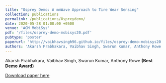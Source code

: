 ```yaml
---
title: "Osprey Demo: A mmWave Approach to Tire Wear Sensing"
collection: publications
permalink: /publications/Ospreydemo/
date: 2020-05-28 01:00:00 +0500
venue: 'ACM MobiSys'
pdf: '/files/osprey-demo-mobisys20.pdf'
pubtype: 'poster'
paperurl: 'http://vaibhavsingh96.github.io/files/osprey-demo-mobisys20.pdf'
authors: 'Akarsh Prabhakara, Vaibhav Singh, Swarun Kumar, Anthony Rowe'
---
```

Akarsh Prabhakara, Vaibhav Singh, Swarun Kumar, Anthony Rowe **(Best Demo Award)**

[Download paper here]('http://vaibhavsingh96.github.io/files/osprey-demo-mobisys20.pdf')

